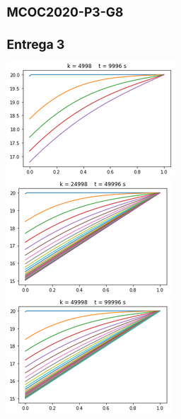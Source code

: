 # MCOC2020-P3-G8
# Entrega 3



![alt text](https://github.com/EduardoGM98/MCOC2020-P3-G8/blob/main/Grafico_5000_pasos.png)
![alt text](https://github.com/EduardoGM98/MCOC2020-P3-G8/blob/main/Grafico_25000_pasos.png)
![alt text](https://github.com/EduardoGM98/MCOC2020-P3-G8/blob/main/Grafico_50000_pasos.png)


